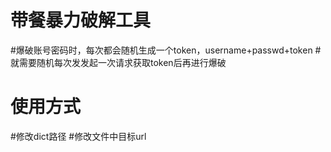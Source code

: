 # 带餐暴力破解工具
#爆破账号密码时，每次都会随机生成一个token，username+passwd+token
#就需要随机每次发发起一次请求获取token后再进行爆破
# 使用方式
#修改dict路径
#修改文件中目标url
